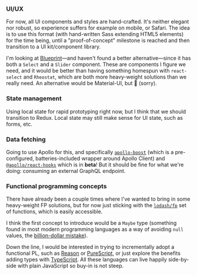 ### UI/UX

For now, all UI components and styles are hand-crafted. It's neither elegant nor robust, so experience suffers for example on mobile, or Safari. The idea is to use this format (with hand-written Sass extending HTML5 elements) for the time being, until a "proof-of-concept" milestone is reached and then transition to a UI kit/component library.

I'm looking at [Blueprint](https://blueprintjs.com/)—and haven't found a better alternative—since it has both a `Select` and a `Slider` component. These are components I figure we need, and it would be better than having something homespun with `react-select` and `Rheostat`, which are both more heavy-weight solutions than we really need. An alternative would be Material-UI, but 🤮 (sorry).

### State management

Using local state for rapid prototyping right now, but I think that we should transition to Redux. Local state may still make sense for UI state, such as forms, etc.

### Data fetching

Going to use Apollo for this, and specifically [`apollo-boost`](https://github.com/apollographql/apollo-client/tree/master/packages/apollo-boost) (which is a pre-configured, batteries-included wrapper around Apollo Client) and [`@apollo/react-hooks`](https://github.com/apollographql/react-apollo/blob/1a69cd244910b801176550a7137baf570c836516/packages/hooks/README.md) which is in **beta**! But it should be fine for what we're doing: consuming an external GraphQL endpoint.

### Functional programming concepts

There have already been a couple times where I've wanted to bring in some heavy-weight FP solutions, but for now just sticking with the [`lodash/fp`](https://github.com/lodash/lodash/wiki/FP-Guide) set of functions, which is easily accessible.

I think the first concept to introduce would be a `Maybe` type (something found in most modern programming languages as a way of avoiding `null` values, the [billion-dollar mistake](https://en.wikipedia.org/wiki/Tony_Hoare#Apologies_and_retractions)).

Down the line, I would be interested in trying to incrementally adopt a functional PL, such as [Reason](https://reasonml.github.io/) or [PureScript](http://www.purescript.org/), or just explore the benefits adding types with [TypeScript](https://www.typescriptlang.org). All these languages can live happily side-by-side with plain JavaScript so buy-in is not steep. 